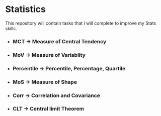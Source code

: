 # Statistics
This repository will contain tasks that I will complete to improve my Stats skills.

- ### **MCT** → Measure of Central Tendency 
- ### **MoV** → Measure of Variablity
- ### **Percentile** → Percentile, Percentage, Quartile
- ### **MoS** → Measure of Shape
- ### **Corr** → Correlation and Covariance
- ### **CLT** → Central limit Theorem